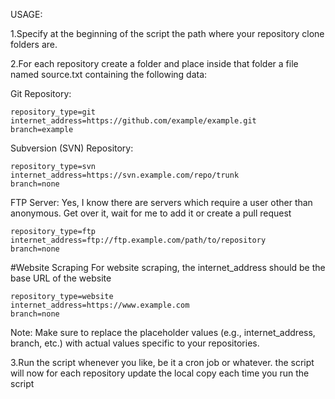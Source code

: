 USAGE:

1.Specify at the beginning of the script the path where your repository clone folders are.

2.For each repository create a folder and place inside that folder a file named source.txt containing the following data:




Git Repository:

```
repository_type=git
internet_address=https://github.com/example/example.git
branch=example
```

Subversion (SVN) Repository:

```
repository_type=svn
internet_address=https://svn.example.com/repo/trunk
branch=none
```

FTP Server:
Yes, I know there are servers which require a user other than anonymous. Get over it, wait for me to add it or create a pull request 

```
repository_type=ftp
internet_address=ftp://ftp.example.com/path/to/repository
branch=none
```

#Website Scraping
For website scraping, the internet_address should be the base URL of the website
```
repository_type=website
internet_address=https://www.example.com
branch=none
```
Note: Make sure to replace the placeholder values (e.g., internet_address, branch, etc.) with actual values specific to your repositories.


3.Run the script whenever you like, be it a cron job or whatever. the script will now for each repository update the local copy each time you run the script
